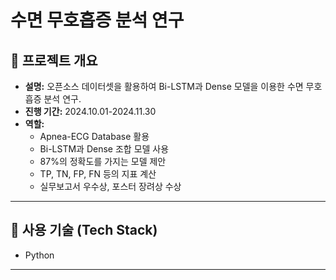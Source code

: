# 수면 무호흡증 분석 연구

## 📌 프로젝트 개요
- **설명:** 오픈소스 데이터셋을 활용하여 Bi-LSTM과 Dense 모델을 이용한 수면 무호흡증 분석 연구.
- **진행 기간:** 2024.10.01-2024.11.30
- **역할:** 
  - Apnea-ECG Database 활용
  - Bi-LSTM과 Dense 조합 모델 사용
  - 87%의 정확도를 가지는 모델 제안
  - TP, TN, FP, FN 등의 지표 계산
  - 실무보고서 우수상, 포스터 장려상 수상

---

## 🔹 사용 기술 (Tech Stack)
- Python

---

